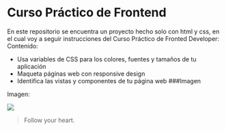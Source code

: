 # Curso Práctico de Frontend 
En este repositorio se encuentra un proyecto hecho solo con html y css, en el cual voy a seguir instrucciones del Curso Práctico de Fronted Developer:
Contenido:

+ Usa variables de CSS para los colores, fuentes y tamaños de tu aplicación
+ Maqueta páginas web con responsive design
+ Identifica las vistas y componentes de tu página web
###Imagen

Imagen:

![](https://sergiosanz.dev/static/b0ad08bfda05fba464bf2927db87772d/6df68/html-css.png)

> Follow your heart.
